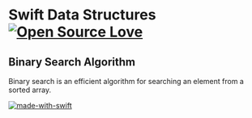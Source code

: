 # Swift Data Structures [![Open Source Love](https://badges.frapsoft.com/os/v1/open-source.svg?v=102)](https://github.com/JustABlaze)

## Binary Search Algorithm

Binary search is an efficient algorithm for searching an element from a sorted array.

[![made-with-swift](http://forthebadge.com/images/badges/made-with-swift.svg)](https://swift.org/)
